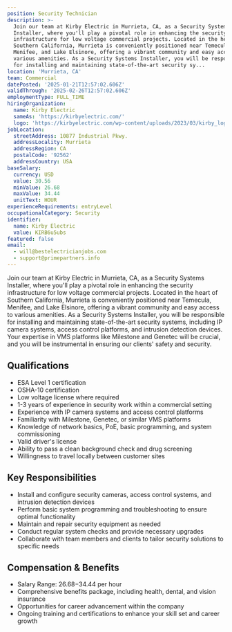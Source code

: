 ```yaml
---
position: Security Technician
description: >-
  Join our team at Kirby Electric in Murrieta, CA, as a Security Systems
  Installer, where you'll play a pivotal role in enhancing the security
  infrastructure for low voltage commercial projects. Located in the heart of
  Southern California, Murrieta is conveniently positioned near Temecula,
  Menifee, and Lake Elsinore, offering a vibrant community and easy access to
  various amenities. As a Security Systems Installer, you will be responsible
  for installing and maintaining state-of-the-art security sy...
location: 'Murrieta, CA'
team: Commercial
datePosted: '2025-01-21T12:57:02.606Z'
validThrough: '2025-02-26T12:57:02.606Z'
employmentType: FULL_TIME
hiringOrganization:
  name: Kirby Electric
  sameAs: 'https://kirbyelectric.com/'
  logo: 'https://kirbyelectric.com/wp-content/uploads/2023/03/kirby_logo.png'
jobLocation:
  streetAddress: 10877 Industrial Pkwy.
  addressLocality: Murrieta
  addressRegion: CA
  postalCode: '92562'
  addressCountry: USA
baseSalary:
  currency: USD
  value: 30.56
  minValue: 26.68
  maxValue: 34.44
  unitText: HOUR
experienceRequirements: entryLevel
occupationalCategory: Security
identifier:
  name: Kirby Electric
  value: KIRB6u5ubs
featured: false
email:
  - will@bestelectricianjobs.com
  - support@primepartners.info
---
```




Join our team at Kirby Electric in Murrieta, CA, as a Security Systems Installer, where you'll play a pivotal role in enhancing the security infrastructure for low voltage commercial projects. Located in the heart of Southern California, Murrieta is conveniently positioned near Temecula, Menifee, and Lake Elsinore, offering a vibrant community and easy access to various amenities. As a Security Systems Installer, you will be responsible for installing and maintaining state-of-the-art security systems, including IP camera systems, access control platforms, and intrusion detection devices. Your expertise in VMS platforms like Milestone and Genetec will be crucial, and you will be instrumental in ensuring our clients' safety and security.

## Qualifications

- ESA Level 1 certification
- OSHA-10 certification
- Low voltage license where required
- 1-3 years of experience in security work within a commercial setting
- Experience with IP camera systems and access control platforms
- Familiarity with Milestone, Genetec, or similar VMS platforms
- Knowledge of network basics, PoE, basic programming, and system commissioning
- Valid driver's license
- Ability to pass a clean background check and drug screening
- Willingness to travel locally between customer sites

## Key Responsibilities

- Install and configure security cameras, access control systems, and intrusion detection devices
- Perform basic system programming and troubleshooting to ensure optimal functionality
- Maintain and repair security equipment as needed
- Conduct regular system checks and provide necessary upgrades
- Collaborate with team members and clients to tailor security solutions to specific needs

## Compensation & Benefits

- Salary Range: $26.68-$34.44 per hour
- Comprehensive benefits package, including health, dental, and vision insurance
- Opportunities for career advancement within the company
- Ongoing training and certifications to enhance your skill set and career growth

